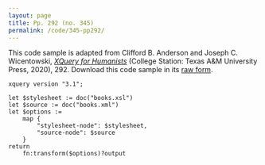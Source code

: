 ```yaml
---
layout: page
title: Pp. 292 (no. 345)
permalink: /code/345-pp292/
---
```


This code sample is adapted from Clifford B. Anderson and Joseph C. Wicentowski, 
[_XQuery for Humanists_](/) (College Station: Texas A&M University Press, 2020), 292. 
Download this code sample in its [raw form](/code/345-pp292/345-pp292.xq).

```xquery
xquery version "3.1";

let $stylesheet := doc("books.xsl")
let $source := doc("books.xml")
let $options :=
    map {
        "stylesheet-node": $stylesheet,
        "source-node": $source
    }
return
    fn:transform($options)?output
```  
